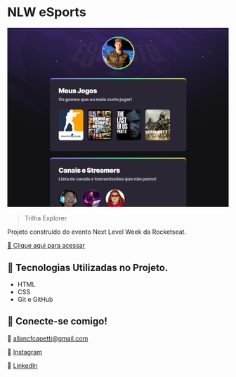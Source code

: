 # NLW eSports

![preview](./.github/Preview.png)

> Trilha Explorer

Projeto construído do evento Next Level Week da Rocketseat.

[🔗 Clique aqui para acessar](https://AllanCapetTI.github.io/nlw-esports-explorer/)

## 🧠 Tecnologias Utilizadas no Projeto.

- HTML
- CSS
- Git e GitHub

## 📲 Conecte-se comigo!

📧 allancfcapetti@gmail.com

📸 [Instagram](https://www.instagram.com/allancapetti_/)

🤝 [LinkedIn](https://www.linkedin.com/in/allan-capetti-2a2836218/)